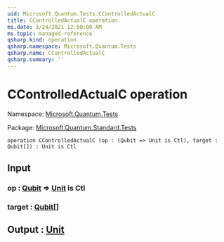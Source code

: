 ```yaml
---
uid: Microsoft.Quantum.Tests.CControlledActualC
title: CControlledActualC operation
ms.date: 3/24/2021 12:00:00 AM
ms.topic: managed-reference
qsharp.kind: operation
qsharp.namespace: Microsoft.Quantum.Tests
qsharp.name: CControlledActualC
qsharp.summary: ''
---
```


# CControlledActualC operation

Namespace: [Microsoft.Quantum.Tests](xref:Microsoft.Quantum.Tests)

Package: [Microsoft.Quantum.Standard.Tests](https://nuget.org/packages/Microsoft.Quantum.Standard.Tests)




```qsharp
operation CControlledActualC (op : (Qubit => Unit is Ctl), target : Qubit[]) : Unit is Ctl
```


## Input

### op : [Qubit](xref:microsoft.quantum.lang-ref.qubit) => [Unit](xref:microsoft.quantum.lang-ref.unit)  is Ctl




### target : [Qubit](xref:microsoft.quantum.lang-ref.qubit)[]





## Output : [Unit](xref:microsoft.quantum.lang-ref.unit)

